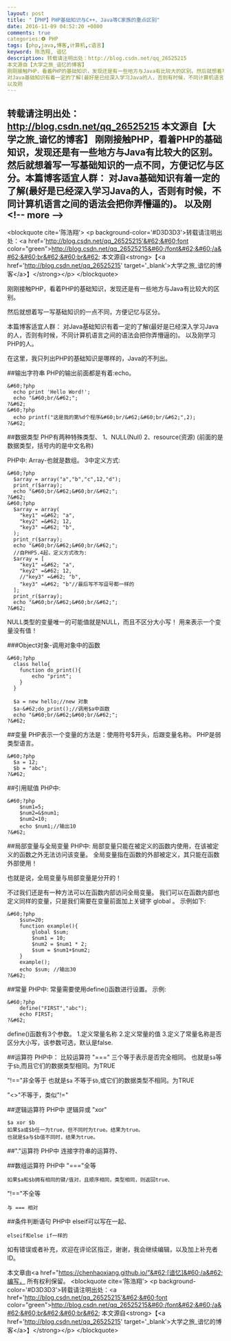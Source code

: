 ```yaml
---
layout: post
title: "【PHP】PHP基础知识与C++、Java等C家族的重点区别"
date: 2016-11-09 04:52:20 +0800
comments: true
categories:❹ PHP
tags: [php,java,博客,计算机,c语言]
keyword: 陈浩翔, 谙忆
description: 转载请注明出处：http://blog.csdn.net/qq_26525215
本文源自【大学之旅_谙忆的博客】
刚刚接触PHP，看着PHP的基础知识，发现还是有一些地方与Java有比较大的区别。然后就想着写一写基础知识的一点不同，方便记忆与区分。本篇博客适宜人群： 
对Java基础知识有着一定的了解(最好是已经深入学习Java的人，否则有时候，不同计算机语言之间的语法会把你弄懵逼的)。 
以及刚 
---
```



转载请注明出处：http://blog.csdn.net/qq_26525215
本文源自【大学之旅_谙忆的博客】
刚刚接触PHP，看着PHP的基础知识，发现还是有一些地方与Java有比较大的区别。然后就想着写一写基础知识的一点不同，方便记忆与区分。本篇博客适宜人群： 
对Java基础知识有着一定的了解(最好是已经深入学习Java的人，否则有时候，不同计算机语言之间的语法会把你弄懵逼的)。 
以及刚
&#60;!-- more --&#62;
----------

&#60;blockquote cite='陈浩翔'&#62;
&#60;p background-color='#D3D3D3'&#62;转载请注明出处：&#60;a href='http://blog.csdn.net/qq_26525215'&#62;&#60;font color="green"&#62;http://blog.csdn.net/qq_26525215&#60;/font&#62;&#60;/a&#62;&#60;br&#62;&#60;br&#62;
本文源自&#60;strong&#62;【&#60;a href='http://blog.csdn.net/qq_26525215' target='_blank'&#62;大学之旅_谙忆的博客&#60;/a&#62;】&#60;/strong&#62;&#60;/p&#62;
&#60;/blockquote&#62;

刚刚接触PHP，看着PHP的基础知识，发现还是有一些地方与Java有比较大的区别。

然后就想着写一写基础知识的一点不同，方便记忆与区分。

本篇博客适宜人群：
对Java基础知识有着一定的了解(最好是已经深入学习Java的人，否则有时候，不同计算机语言之间的语法会把你弄懵逼的)。
以及刚学习PHP的人。

在这里，我只列出PHP的基础知识是哪样的，Java的不列出。

##输出字符串
PHP的输出前面都是有着:echo。
```
&#60;?php
  echo print 'Hello Word!';
  echo "&#60;br/&#62;";
?&#62;
&#60;?php
  echo printf("这是我的第%d个程序&#60;br/&#62;&#60;br/&#62;",2);
?&#62;
```

##数据类型
PHP有两种特殊类型、
1、NULL(Null)
2、resource(资源)
(前面的是数据类型，括号内的是中文名称)

PHP中:
Array-也就是数组。
3中定义方式:

```
&#60;?php
  $array = array("a","b","c",12,"d");
  print_r($array);
  echo "&#60;br/&#62;&#60;br/&#62;";
?&#62;
&#60;?php
  $array = array(
  	"key1" =&#62; "a",
	"key2" =&#62; 12,
	"key3" =&#62; "b",
  );
  print_r($array);
  echo "&#60;br/&#62;&#60;br/&#62;";
  //自PHP5.4起，定义方式改为:
  $array = [
    "key1" =&#62; "a",
	"key2" =&#62; 12,
	//"key3" =&#62; "b",
	"key3" =&#62; "b"//最后写不写逗号都一样的
  ];
  print_r($array);
  echo "&#60;br/&#62;&#60;br/&#62;";
?&#62;
```

NULL类型的变量唯一的可能值就是NULL，而且不区分大小写！
用来表示一个变量没有值！

###Object对象-调用对象中的函数
```
&#60;?php
  class hello{
  	function do_print(){
		echo "print";
	}
  }
  
  $a = new hello;//new 对象
  $a-&#62;do_print();//调用$a中函数
  echo "&#60;br/&#62;&#60;br/&#62;";
?&#62;
```


##变量
PHP表示一个变量的方法是：使用符号$开头，后跟变量名称。
PHP是弱类型语言。

```
&#60;?php
  $a = 12;
  $b = "abc";
?&#62;
```



##引用赋值
PHP中:
```
&#60;?php
	$num1=5;
	$num2=&$num1;
	$num2=10;
	echo $num1;//输出10
?&#62;
```

##局部变量与全局变量
PHP中:
局部变量只能在被定义的函数内使用，在该被定义的函数之外无法访问该变量。
全局变量指在函数的外部被定义，其只能在函数外部使用！

也就是说，全局变量与局部变量是分开的！

不过我们还是有一种方法可以在函数内部访问全局变量。
我们可以在函数内部也定义同样的变量，只是我们需要在变量前面加上关键字 global 。
示例如下:
```
&#60;?php
	$sun=20;
	function example(){
		global $sum;
		$num1 = 10;
		$num2 = $num1 * 2;
		$sum = $num1+$num2; 
	}
	example();
	echo $sum; //输出30
?&#62;
```

##常量
PHP中:
常量需要使用define()函数进行设置。
示例:

```
&#60;?php
	define("FIRST","abc");
	echo FIRST;
?&#62;
```
define()函数有3个参数。
1.定义常量名称
2.定义常量的值
3.定义了常量名称是否区分大小写，该参数可选，默认是false.

##运算符
PHP中：
比较运算符 "==="
三个等于表示是否完全相同。
也就是`$a`等于`$b`,而且它们的数据类型相同。为TRUE

"!=="非全等于
也就是`$a` 不等于`$b`,或它们的数据类型不相同。为TRUE

"&#60;&#62;"不等于，类似"!="

##逻辑运算符
PHP中
逻辑异或 "xor"

```
$a xor $b   
如果$a或$b任一为true，但不同时为true。结果为true。
也就是$a与$b值不同时，结果为true。
```

##"."运算符
PHP中
连接字符串的运算符、

##数组运算符
PHP中
"==="全等
```
如果$a和$b拥有相同的键/值对，且顺序相同，类型相同，则返回true、
```
"!=="不全等
```
与 === 相对
```

##条件判断语句
PHP中
elseif可以写在一起、

```
elseif和else if一样的
```


如有错误或者补充，欢迎在评论区指正，谢谢，我会继续编辑，以及加上补充者ID。


本文章由&#60;a href="https://chenhaoxiang.github.io/"&#62;[谙忆]&#60;/a&#62;编写， 所有权利保留。 
&#60;blockquote cite='陈浩翔'&#62;
&#60;p background-color='#D3D3D3'&#62;转载请注明出处：&#60;a href='http://blog.csdn.net/qq_26525215'&#62;&#60;font color="green"&#62;http://blog.csdn.net/qq_26525215&#60;/font&#62;&#60;/a&#62;&#60;br&#62;&#60;br&#62;
本文源自&#60;strong&#62;【&#60;a href='http://blog.csdn.net/qq_26525215' target='_blank'&#62;大学之旅_谙忆的博客&#60;/a&#62;】&#60;/strong&#62;&#60;/p&#62;
&#60;/blockquote&#62;

